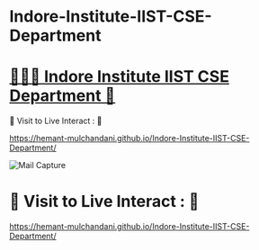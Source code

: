 # Indore-Institute-IIST-CSE-Department

# [👨🏻‍💻 Indore Institute IIST CSE Department 🚀](https://hemant-mulchandani.github.io/Indore-Institute-IIST-CSE-Department/)

  📌 Visit to Live Interact : 🔗

  https://hemant-mulchandani.github.io/Indore-Institute-IIST-CSE-Department/

  ![Mail Capture](Media/DSA%20Marathon%20Sponsorship%20Mail%20Capture.png)

# 📌 Visit to Live Interact : 🔗 

  https://hemant-mulchandani.github.io/Indore-Institute-IIST-CSE-Department/ 
